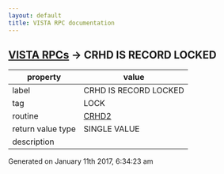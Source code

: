 ```yaml
---
layout: default
title: VISTA RPC documentation
---
```




## [VISTA RPCs](TableOfContent.md) &#8594; CRHD IS RECORD LOCKED 

 property | value 
--- | --- 
 label | CRHD IS RECORD LOCKED
 tag | LOCK
 routine | [CRHD2](http://code.osehra.org/dox/Routine_CRHD2_source.html)
 return value type | SINGLE VALUE
 description | 




Generated on January 11th 2017, 6:34:23 am